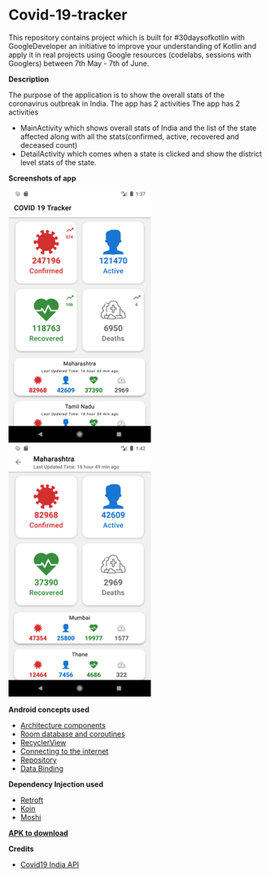 # Covid-19-tracker
This repository contains project which is built for #30daysofkotlin with GoogleDeveloper an initiative to improve your understanding of Kotlin and apply it in real projects using Google resources (codelabs, sessions with Googlers) between 7th May - 7th of June.

**Description**

The purpose of the application is to show the overall stats of the coronavirus outbreak in India. The app has 2 activities  The app has 2 activities 
- MainActivity which shows overall stats of India and the list of the state affected along with all the stats(confirmed, active, recovered and deceased count)
- DetailActivity which comes when a state is clicked and show the district level stats of the state.

**Screenshots of app**

<img src="https://github.com/ShuvranilSaha/Covid-19-tracker/blob/master/art/Screenshot_1591517252.png" width="280"/> <img src="https://github.com/ShuvranilSaha/Covid-19-tracker/blob/master/art/Screenshot_1591517577.png" width="280"/>

**Android concepts  used**

 - [Architecture components](https://codelabs.developers.google.com/codelabs/kotlin-android-training-view-model/index.html?index=../..android-kotlin-fundamentals#12) 
 - [Room database and coroutines](https://codelabs.developers.google.com/codelabs/kotlin-android-training-room-database/index.html?index=../..android-kotlin-fundamentals#0) 
 - [RecyclerView](https://codelabs.developers.google.com/codelabs/kotlin-android-training-recyclerview-fundamentals/index.html?index=../..android-kotlin-fundamentals#0)
 - [Connecting to the internet](https://codelabs.developers.google.com/codelabs/kotlin-android-training-internet-data/index.html?index=../..android-kotlin-fundamentals#0)
 - [Repository](https://codelabs.developers.google.com/codelabs/kotlin-android-training-repository/index.html?index=../..android-kotlin-fundamentals#0)
 - [Data Binding](https://codelabs.developers.google.com/codelabs/kotlin-android-training-linear-layout/index.html?index=../..android-kotlin-fundamentals#0)
 
 
**Dependency Injection used**
 
  - [Retroft](https://square.github.io/retrofit/)
  - [Koin](https://insert-koin.io/)
  - [Moshi](https://github.com/square/moshi)
  
[**APK to download**](https://github.com/ShuvranilSaha/Covid-19-tracker/blob/master/app-debug.apk?raw=true)

**Credits**

 - [Covid19 India API](https://api.covid19india.org/)
